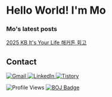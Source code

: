 

<img alt="" src="https://github.com/user-attachments/assets/67a50e7c-6db2-4f1a-902b-03efbc250579" />

# Hello World! I'm Mo

### Mo's latest posts
<div><a href='https://mozmin.tistory.com/1' target='_blank'>2025 KB It's Your Life 해커톤 회고</a></div>

## Contact

<p>
  <a href="mailto:jmmo0722@gmail.com">
    <img alt="Gmail" src="https://img.shields.io/badge/Gmail-D14836.svg?&logo=gmail&logoColor=white"/>
  </a>
  <a href="https://www.linkedin.com/in/%EC%A0%95%EB%AF%BC-%EB%AA%A8-289504385/">
    <img alt="LinkedIn" src="https://img.shields.io/badge/LinkedIn-0A66C2?&logo=linkedin&logoColor=fff"/>
  </a>
  <a href="https://mozmin.tistory.com">
    <img alt="Tistory" src="https://img.shields.io/badge/tistory-E34F26.svg?&logo=tistory&logoColor=white"/>
  </a>
</p>

<p>
  <img alt="Profile Views" src="https://komarev.com/ghpvc/?username=mozmin"/> 
  <a href="https://solved.ac/jmmo0722">
    <img alt="BOJ Badge" src="http://mazassumnida.wtf/api/mini/generate_badge?boj=jmmo0722"/>
  </a>
</p>
